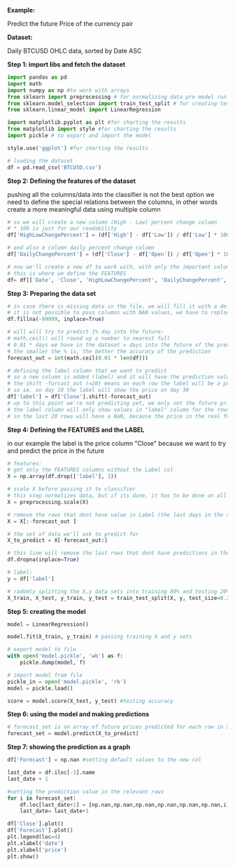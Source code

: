 **Example:**

Predict the future Price of the currency pair

**Dataset:** 

Daily BTCUSD OHLC data, sorted by Date ASC

**Step 1: import libs and fetch the dataset**
```python
import pandas as pd
import math
import numpy as np #to work with arrays
from sklearn import preprocessing # for normalizing data pre model run
from sklearn.model_selection import train_test_split # for creating testing and training samples 
from sklearn.linear_model import LinearRegression 

import matplotlib.pyplot as plt #for charting the results
from matplotlib import style #for charting the results
import pickle # to export and import the model

style.use('ggplot') #for charting the results

# loading the dataset
df = pd.read_csv('BTCUSD.csv')
```

**Step 2: Defining the features of the dataset**

pushing all the columns/data into the classifier is not the best option 
we need to define the special relations between the columns, 
in other words create a more meaningful data using multiple column

```python
# so we will create a new column (High - Low) percent change column 
# * 100 is just for our readability
df['HighLowChangePercent'] = (df['High'] - df['Low']) / df['Low'] * 100.0

# and also a column daily percent change column  
df['DailyChangePercent'] = (df['Close'] - df['Open']) / df['Open'] * 100.0

# now we'll create a new df to work with, with only the important columns we need
# this is where we define the FEATURES
df= df[['Date', 'Close', 'HighLowChangePercent', 'DailyChangePercent', 'VolumeBTC', 'VolumeUSD']]
```

**Step 3: Preparing the data set**
```python
# in case there is missing data in the file, we will fill it with a default
# it is not possible to pass columns with NAN values, we have to replace them with some value
df.fillna(-99999, inplace=True)

# will will try to predict 1% day into the future:
# math.ceil() will round up a number to nearest full
# 0.01 * days we have in the dataset = days into the future of the prediction. i.e. the price in 20 days.
# the smaller the % is, the better the accuracy of the prediction
forecast_out = int(math.ceil(0.01 * len(df)))

# defining the label column that we want to predict
# so a new column is added (label) and it will have the prediction value for each row
# the shift -forcast_out (=20) means on each row the label will be a prediction of the price in 20 days
# so ie. on day 10 the label will show the price on day 30
df['label'] = df['Close'].shift(-forecast_out)
# up to this point we're not predicting yet, we only set the future price based on the data that is already in the dataset
# the label column will only show values in "label" column for the rows that have a +20 days price.
# so the last 20 rows will have a NaN, because the price in the real future is not in the dataset and needs to be predicted
```

**Step 4: Defining the FEATURES and the LABEL**

in our example the label is the price column "Close" 
because we want to try and predict the price in the future

```python
# features:
# get only the FEATURES columns without the Label col
X = np.array(df.drop(['label'], 1))

# scale X before passing it to classifier
# this step normalizes data, but if its done, it has to be done on all data, training, testing, and later on the real query data
X = preprocessing.scale(X)

# remove the rows that dont have value in Label (the last days in the set)
X = X[:-forecast_out ]

# the set of data we'll ask to predict for
X_to_predict = X[-forecast_out:]

# this line will remove the last rows that dont have predictions in the Label
df.dropna(inplace=True)

# label:
y = df['label']

# radomly splitting the X,y data sets into training 80% and testing 20% sets
X_train, X_test, y_train, y_test = train_test_split(X, y, test_size=0.2)

```

**Step 5: creating the model**
```python
model = LinearRegression()

model.fit(X_train, y_train) # passing training X and y sets

# export model to file
with open('model.pickle', 'wb') as f:
    pickle.dump(model, f)

# import model from file
pickle_in = open('model.pickle', 'rb')
model = pickle.load()

score = model.score(X_test, y_test) #testing accuracy
```

**Step 6: using the model and making predictions**
```python
# forecast_set is an array of future prices predicted for each row in X_to_predict
forecast_set = model.predict(X_to_predict)
```

**Step 7: showing the prediction as a graph**
```python
df['Forecast'] = np.nan #setting default values to the new col

last_date = df.iloc[-1].name
last_date + 1

#setting the prediction value in the relevant rows
for i in forecast_set:
    df.loc[last_date+1] = [np.nan,np.nan,np.nan,np.nan,np.nan,np.nan,i]
    last_date= last_date+1

df['Close'].plot()
df['Forecast'].plot()
plt.legend(loc=4)
plt.xlabel('date')
plt.xlabel('price')
plt.show()
```
